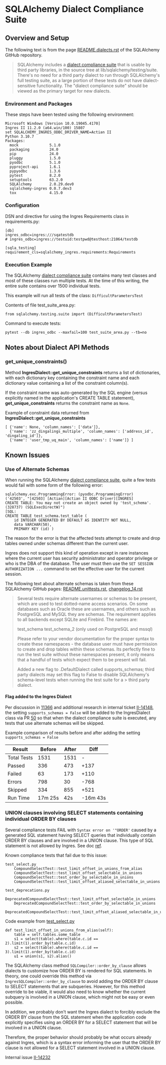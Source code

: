 # SQLAlchemy Dialect Compliance Suite
## Overview and Setup

The following text is from the page [README.dialects.rst](https://github.com/sqlalchemy/sqlalchemy/blob/main/README.dialects.rst) of the SQLAlchemy GitHub repository.

> SQLAlchemy includes a [dialect compliance suite](https://github.com/sqlalchemy/sqlalchemy/tree/main/lib/sqlalchemy/testing/suite) that is usable by third party libraries, in the source tree at lib/sqlalchemy/testing/suite. There's no need for a third party dialect to run through SQLAlchemy's full testing suite, as a large portion of these tests do not have dialect-sensitive functionality. The "dialect compliance suite" should be viewed as the primary target for new dialects.

### Environment and Packages
These steps have been tested using the following environment:

    Microsoft Windows [Version 10.0.19045.4170]
    Ingres II 11.2.0 (a64.win/100) 15807
    set SQLALCHEMY_INGRES_ODBC_DRIVER_NAME=Actian II
    Python 3.10.7
    Packages:
      mock              5.1.0
      packaging         24.0
      pip               24.0
      pluggy            1.5.0
      pyodbc            5.1.0
      pyproject-api     1.6.1
      pypyodbc          1.3.6
      pytest            8.2.0
      setuptools        63.2.0
      SQLAlchemy        2.0.29.dev0
      sqlalchemy-ingres 0.0.7.dev3
      tox               4.15.0

### Configuration
DSN and directive for using the Ingres Requirements class in requirements.py:

    [db]
    ingres_odbc=ingres:///sqatestdb
    # ingres_odbc=ingres://testuid:testpwd@testhost:21064/testdb

    [sqla_testing]
    requirement_cls=sqlalchemy_ingres.requirements:Requirements

### Execution Example
The SQLAlchemy [dialect compliance suite](https://github.com/sqlalchemy/sqlalchemy/tree/main/lib/sqlalchemy/testing/suite) contains many test classes and most of these classes run multiple tests. At the time of this writing, the entire suite contains over 1500 individual tests.

This example will run all tests of the class: `DifficultParametersTest`

Contents of file test_suite_area.py:

    from sqlalchemy.testing.suite import (DifficultParametersTest)

Command to execute tests:

    pytest --db ingres_odbc --maxfail=100 test_suite_area.py --tb=no

## Notes about Dialect API Methods

### get_unique_constraints()

Method **IngresDialect::get_unique_constraints** returns a list of dictionaries, with each dictionary key containing the constraint name and each dictionary value containing a list of the constraint column(s).

If the constraint name was auto-generated by the SQL engine (versus explicitly named in the application's CREATE TABLE statement), **get_unique_constraints** returns the constraint name as `None`.

Example of constraint data returned from **IngresDialect::get_unique_constraints**

    [ {'name': None, 'column_names': ['data']},
      {'name': 'zz_dingalings_multiple', 'column_names': ['address_id', 'dingaling_id']},
      {'name': 'user_tmp_uq_main', 'column_names': ['name']} ]

## Known Issues

### Use of Alternate Schemas

When running the SQLAlchemy [dialect compliance suite](https://github.com/sqlalchemy/sqlalchemy/tree/main/lib/sqlalchemy/testing/suite), quite a few tests would fail with some form of the following error:

    sqlalchemy.exc.ProgrammingError: (pyodbc.ProgrammingError)
    ('42503', "[42503] [Actian][Actian II ODBC Driver][INGRES]
    CREATE TABLE: You may not create an object owned by 'test_schema'. (328737) (SQLExecDirectW)")
    [SQL:
    CREATE TABLE test_schema.test_table (
        id INTEGER GENERATED BY DEFAULT AS IDENTITY NOT NULL,
        data VARCHAR(50),
        PRIMARY KEY (id) )

The reason for the error is that the affected tests attempt to create and drop tables owned under schemas different than the current user.

Ingres does not support this kind of operation except in rare instances where the current user has security administrator and operator privilege or who is the DBA of the database. The user must then use the `SET SESSION AUTHORIZATION ...` command to set the effective user for the current session.

The following text about alternate schemas is taken from these SQLAlchemy GitHub pages: [README.unittests.rst](https://github.com/sqlalchemy/sqlalchemy/blob/main/README.unittests.rst), [changelog_14.rst](https://github.com/sqlalchemy/sqlalchemy/blob/main/doc/build/changelog/changelog_14.rst)

> Several tests require alternate usernames or schemas to be present, which are used to test dotted-name access scenarios. On some databases such as Oracle these are usernames, and others such as PostgreSQL and MySQL they are schemas. The requirement applies to all backends except SQLite and Firebird. The names are:  
>
>    test_schema
>    test_schema_2 (only used on PostgreSQL and mssql)
> 
> Please refer to your vendor documentation for the proper syntax to create these namespaces - the database user must have permission to create and drop tables within these schemas. Its perfectly fine to run the test suite without these namespaces present, it only means that a handful of tests which expect them to be present will fail.
> 
> Added a new flag to .DefaultDialect called supports_schemas; third party dialects may set this flag to False to disable SQLAlchemy's schema-level tests when running the test suite for a > third party dialect.

#### Flag added to the Ingres Dialect
Per discussion in [11366](https://github.com/sqlalchemy/sqlalchemy/discussions/11366) and additional research in internal ticket [II-14148](https://actian.atlassian.net/browse/II-14148), the setting `supports_schemas = False` will be added to the IngresDialect class via PR [50](https://github.com/ActianCorp/sqlalchemy-ingres/pull/50) so that when the dialect compliance suite is executed, any tests that use alternate schemas will be skipped.

Example comparison of results before and after adding the setting `supports_schemas = False`

Result | Before | After | Diff  
-- | -- | -- | --
Total Tests | 1531 | 1531 | -  
Passed | 336 | 473 | +137  
Failed | 63 | 173 | +110  
Errors | 798 | 30 | -768  
Skipped | 334 | 855 | +521  
Run Time | 17m 25s | 42s | -16m 43s  

### UNION clauses involving SELECT statements containing individual ORDER BY clauses

Several compliance tests FAIL with `Syntax error on '"ORDER'` caused by a generated SQL statement having SELECT queries that individually contain ORDER BY clauses and are involved in a UNION clause. This type of SQL statement is not allowed by Ingres.  See doc [ref](https://docs.actian.com/actianx/12.0/index.html#page/OpenSQLRef/UNION_Clause.htm).

Known compliance tests that fail due to this issue:

    test_select.py
        CompoundSelectTest::test_limit_offset_in_unions_from_alias
        CompoundSelectTest::test_limit_offset_selectable_in_unions
        CompoundSelectTest::test_order_by_selectable_in_unions
        CompoundSelectTest::test_limit_offset_aliased_selectable_in_unions

    test_deprecations.py
        DeprecatedCompoundSelectTest::test_limit_offset_selectable_in_unions
        DeprecatedCompoundSelectTest::test_order_by_selectable_in_unions
        DeprecatedCompoundSelectTest::test_limit_offset_aliased_selectable_in_unions

Code example from [test_select.py](https://github.com/sqlalchemy/sqlalchemy/blob/b277e0d501c5d975a8af84e0827dd348ad375acc/lib/sqlalchemy/testing/suite/test_select.py#L928)

    def test_limit_offset_in_unions_from_alias(self):
        table = self.tables.some_table
        s1 = select(table).where(table.c.id == 2).limit(1).order_by(table.c.id)
        s2 = select(table).where(table.c.id == 3).limit(1).order_by(table.c.id)
        u1 = union(s1, s2).alias()

The SQLAlchemy class method `SQLCompiler::order_by_clause` allows dialects to customize how ORDER BY is rendered for SQL statements. In theory, one could override this method via `IngresSQLCompiler::order_by_clause` to avoid adding the ORDER BY clause to SELECT statements that are subqueries. However, for this method override to be viable, it would also need to know whether the current subquery is involved in a UNION clause, which might not be easy or even possible.

In addition, we probably don't want the Ingres dialect to forcibly exclude the ORDER BY clause from the SQL statement when the application code explicitly specifies using an ORDER BY for a SELECT statement that will be involved in a UNION clause.

Therefore, the proper behavior should probably be what occurs already against Ingres, which is a syntax error informing the user that the ORDER BY clause is not allowed for a SELECT statement involved in a UNION clause.

Internal issue [II-14232](https://actian.atlassian.net/browse/II-14232)

